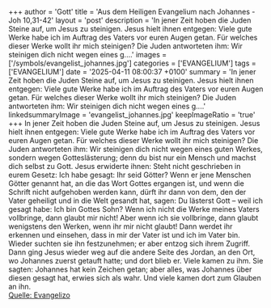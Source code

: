 +++
author = 'Gott'
title = 'Aus dem Heiligen Evangelium nach Johannes - Joh 10,31-42'
layout = 'post'
description = 'In jener Zeit hoben die Juden Steine auf, um Jesus zu steinigen. Jesus hielt ihnen entgegen: Viele gute Werke habe ich im Auftrag des Vaters vor euren Augen getan. Für welches dieser Werke wollt ihr mich steinigen? Die Juden antworteten ihm: Wir steinigen dich nicht wegen eines g....'
images = ['/symbols/evangelist_johannes.jpg']
categories = ['EVANGELIUM']
tags = ['EVANGELIUM']
date = '2025-04-11 08:00:37 +0100'
summary = 'In jener Zeit hoben die Juden Steine auf, um Jesus zu steinigen. Jesus hielt ihnen entgegen: Viele gute Werke habe ich im Auftrag des Vaters vor euren Augen getan. Für welches dieser Werke wollt ihr mich steinigen? Die Juden antworteten ihm: Wir steinigen dich nicht wegen eines g....'
linkedsummaryImage = 'evangelist_johannes.jpg'
keepImageRatio = 'true'
+++
In jener Zeit hoben die Juden Steine auf, um Jesus zu steinigen.
Jesus hielt ihnen entgegen: Viele gute Werke habe ich im Auftrag des Vaters vor euren Augen getan. Für welches dieser Werke wollt ihr mich steinigen?
Die Juden antworteten ihm: Wir steinigen dich nicht wegen eines guten Werkes, sondern wegen Gotteslästerung; denn du bist nur ein Mensch und machst dich selbst zu Gott.<!--more-->
Jesus erwiderte ihnen: Steht nicht geschrieben in eurem Gesetz: Ich habe gesagt: Ihr seid Götter?
Wenn er jene Menschen Götter genannt hat, an die das Wort Gottes ergangen ist, und wenn die Schrift nicht aufgehoben werden kann,
dürft ihr dann von dem, den der Vater geheiligt und in die Welt gesandt hat, sagen: Du lästerst Gott – weil ich gesagt habe: Ich bin Gottes Sohn?
Wenn ich nicht die Werke meines Vaters vollbringe, dann glaubt mir nicht!
Aber wenn ich sie vollbringe, dann glaubt wenigstens den Werken, wenn ihr mir nicht glaubt! Dann werdet ihr erkennen und einsehen, dass in mir der Vater ist und ich im Vater bin.
Wieder suchten sie ihn festzunehmen; er aber entzog sich ihrem Zugriff.
Dann ging Jesus wieder weg auf die andere Seite des Jordan, an den Ort, wo Johannes zuerst getauft hatte; und dort blieb er.
Viele kamen zu ihm. Sie sagten: Johannes hat kein Zeichen getan; aber alles, was Johannes über diesen gesagt hat, erwies sich als wahr.
Und viele kamen dort zum Glauben an ihn.<br> [Quelle: Evangelizo](https://evangeliumtagfuertag.org/DE/gospel)